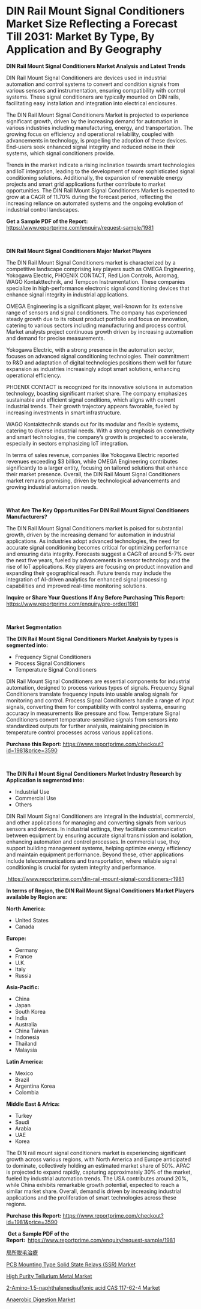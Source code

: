 <p><h1>DIN Rail Mount Signal Conditioners Market Size Reflecting a Forecast Till 2031: Market By Type, By Application and By Geography</h1></p><p><strong>DIN Rail Mount Signal Conditioners Market Analysis and Latest Trends</strong></p>
<p><p>DIN Rail Mount Signal Conditioners are devices used in industrial automation and control systems to convert and condition signals from various sensors and instrumentation, ensuring compatibility with control systems. These signal conditioners are typically mounted on DIN rails, facilitating easy installation and integration into electrical enclosures.</p><p>The DIN Rail Mount Signal Conditioners Market is projected to experience significant growth, driven by the increasing demand for automation in various industries including manufacturing, energy, and transportation. The growing focus on efficiency and operational reliability, coupled with advancements in technology, is propelling the adoption of these devices. End-users seek enhanced signal integrity and reduced noise in their systems, which signal conditioners provide.</p><p>Trends in the market indicate a rising inclination towards smart technologies and IoT integration, leading to the development of more sophisticated signal conditioning solutions. Additionally, the expansion of renewable energy projects and smart grid applications further contribute to market opportunities. The DIN Rail Mount Signal Conditioners Market is expected to grow at a CAGR of 11.70% during the forecast period, reflecting the increasing reliance on automated systems and the ongoing evolution of industrial control landscapes.</p></p>
<p><strong>Get a Sample PDF of the Report:&nbsp;</strong> <a href="https://www.reportprime.com/enquiry/request-sample/1981">https://www.reportprime.com/enquiry/request-sample/1981</a></p>
<p>&nbsp;</p>
<p><strong>DIN Rail Mount Signal Conditioners Major Market Players</strong></p>
<p><p>The DIN Rail Mount Signal Conditioners market is characterized by a competitive landscape comprising key players such as OMEGA Engineering, Yokogawa Electric, PHOENIX CONTACT, Red Lion Controls, Acromag, WAGO Kontakttechnik, and Tempcon Instrumentation. These companies specialize in high-performance electronic signal conditioning devices that enhance signal integrity in industrial applications.</p><p>OMEGA Engineering is a significant player, well-known for its extensive range of sensors and signal conditioners. The company has experienced steady growth due to its robust product portfolio and focus on innovation, catering to various sectors including manufacturing and process control. Market analysts project continuous growth driven by increasing automation and demand for precise measurements.</p><p>Yokogawa Electric, with a strong presence in the automation sector, focuses on advanced signal conditioning technologies. Their commitment to R&D and adaptation of digital technologies positions them well for future expansion as industries increasingly adopt smart solutions, enhancing operational efficiency.</p><p>PHOENIX CONTACT is recognized for its innovative solutions in automation technology, boasting significant market share. The company emphasizes sustainable and efficient signal conditions, which aligns with current industrial trends. Their growth trajectory appears favorable, fueled by increasing investments in smart infrastructure.</p><p>WAGO Kontakttechnik stands out for its modular and flexible systems, catering to diverse industrial needs. With a strong emphasis on connectivity and smart technologies, the company’s growth is projected to accelerate, especially in sectors emphasizing IoT integration.</p><p>In terms of sales revenue, companies like Yokogawa Electric reported revenues exceeding $3 billion, while OMEGA Engineering contributes significantly to a larger entity, focusing on tailored solutions that enhance their market presence. Overall, the DIN Rail Mount Signal Conditioners market remains promising, driven by technological advancements and growing industrial automation needs.</p></p>
<p>&nbsp;</p>
<p><strong>What Are The Key Opportunities For DIN Rail Mount Signal Conditioners Manufacturers?</strong></p>
<p><p>The DIN Rail Mount Signal Conditioners market is poised for substantial growth, driven by the increasing demand for automation in industrial applications. As industries adopt advanced technologies, the need for accurate signal conditioning becomes critical for optimizing performance and ensuring data integrity. Forecasts suggest a CAGR of around 5-7% over the next five years, fueled by advancements in sensor technology and the rise of IoT applications. Key players are focusing on product innovation and expanding their geographical reach. Future trends may include the integration of AI-driven analytics for enhanced signal processing capabilities and improved real-time monitoring solutions.</p></p>
<p><strong>Inquire or Share Your Questions If Any Before Purchasing This Report:</strong> <a href="https://www.reportprime.com/enquiry/pre-order/1981">https://www.reportprime.com/enquiry/pre-order/1981</a></p>
<p>&nbsp;</p>
<p><strong>Market Segmentation</strong></p>
<p><strong>The DIN Rail Mount Signal Conditioners Market Analysis by types is segmented into:</strong></p>
<p><ul><li>Frequency Signal Conditioners</li><li>Process Signal Conditioners</li><li>Temperature Signal Conditioners</li></ul></p>
<p><p>DIN Rail Mount Signal Conditioners are essential components for industrial automation, designed to process various types of signals. Frequency Signal Conditioners translate frequency inputs into usable analog signals for monitoring and control. Process Signal Conditioners handle a range of input signals, converting them for compatibility with control systems, ensuring accuracy in measurements like pressure and flow. Temperature Signal Conditioners convert temperature-sensitive signals from sensors into standardized outputs for further analysis, maintaining precision in temperature control processes across various applications.</p></p>
<p><strong>Purchase this Report:&nbsp;</strong><a href="https://www.reportprime.com/checkout?id=1981&price=3590">https://www.reportprime.com/checkout?id=1981&price=3590</a></p>
<p>&nbsp;</p>
<p><strong>The DIN Rail Mount Signal Conditioners Market Industry Research by Application is segmented into:</strong></p>
<p><ul><li>Industrial Use</li><li>Commercial Use</li><li>Others</li></ul></p>
<p><p>DIN Rail Mount Signal Conditioners are integral in the industrial, commercial, and other applications for managing and converting signals from various sensors and devices. In industrial settings, they facilitate communication between equipment by ensuring accurate signal transmission and isolation, enhancing automation and control processes. In commercial use, they support building management systems, helping optimize energy efficiency and maintain equipment performance. Beyond these, other applications include telecommunications and transportation, where reliable signal conditioning is crucial for system integrity and performance.</p></p>
<p><a href="https://www.reportprime.com/din-rail-mount-signal-conditioners-r1981">&nbsp;https://www.reportprime.com/din-rail-mount-signal-conditioners-r1981</a></p>
<p><strong>In terms of Region, the DIN Rail Mount Signal Conditioners Market Players available by Region are:</strong></p>
<p>
    <p> <strong> North America: </strong>
        <ul>
            <li>United States</li>
            <li>Canada</li>
        </ul>
        </p> 
    <p> <strong> Europe: </strong>
        <ul>
            <li>Germany</li>
            <li>France</li>
            <li>U.K.</li>
            <li>Italy</li>
            <li>Russia</li>
        </ul>
        </p> 
    <p> <strong> Asia-Pacific: </strong>
        <ul>
            <li>China</li>
            <li>Japan</li>
            <li>South Korea</li>
            <li>India</li>
            <li>Australia</li>
            <li>China Taiwan</li>
            <li>Indonesia</li>
            <li>Thailand</li>
            <li>Malaysia</li>
        </ul>
        </p> 
    <p> <strong> Latin America: </strong>
        <ul>
            <li>Mexico</li>
            <li>Brazil</li>
            <li>Argentina Korea</li>
            <li>Colombia</li>
        </ul>
        </p> 
    <p> <strong> Middle East & Africa: </strong>
        <ul>
            <li>Turkey</li>
            <li>Saudi</li>
            <li>Arabia</li>
            <li>UAE</li>
            <li>Korea</li>
        </ul>
    </p>
    </p>
<p><p>The DIN rail mount signal conditioners market is experiencing significant growth across various regions, with North America and Europe anticipated to dominate, collectively holding an estimated market share of 50%. APAC is projected to expand rapidly, capturing approximately 30% of the market, fueled by industrial automation trends. The USA contributes around 20%, while China exhibits remarkable growth potential, expected to reach a similar market share. Overall, demand is driven by increasing industrial applications and the proliferation of smart technologies across these regions.</p></p>
<p><strong>Purchase this Report: </strong><a href="https://www.reportprime.com/checkout?id=1981&price=3590">https://www.reportprime.com/checkout?id=1981&price=3590</a></p>
<p>&nbsp;<strong>Get a Sample PDF of the Report:&nbsp;&nbsp;</strong><a href="https://www.reportprime.com/enquiry/request-sample/1981">https://www.reportprime.com/enquiry/request-sample/1981</a></p>
<p><strong></strong></p>
<p><p><a href="https://medium.com/@horaceogisich78/%E3%83%88%E3%83%94%E3%82%AB%E3%83%AB%E8%96%84%E6%AF%9B%E6%B2%BB%E7%99%82%E5%B8%82%E5%A0%B4%E3%81%AE%E3%83%88%E3%83%AC%E3%83%B3%E3%83%89%E3%81%A8%E5%88%86%E6%9E%90-%E5%B0%86%E6%9D%A5%E3%81%AE%E6%88%90%E9%95%B7%E3%81%AE%E3%81%9F%E3%82%81%E3%81%AE%E6%A9%9F%E4%BC%9A%E3%81%A8%E8%AA%B2%E9%A1%8C-2024%E5%B9%B4-2031%E5%B9%B4-29001897d931">局所脱毛治療</a></p><p><a href="https://medium.com/@vaniquavaughn8/pcb-mounting-type-solid-state-relays-ssr-industry-forecast-market-shifts-and-strategic-2b655544d9ad">PCB Mounting Type Solid State Relays (SSR) Market</a></p><p><a href="https://medium.com/@laurenfernandez78/high-purity-tellurium-metal-market-size-share-competitive-landscape-and-trend-analysis-report-by-f6d1ece57c12">High Purity Tellurium Metal Market</a></p><p><a href="https://issuu.com/reportprime-2/docs/2-amino-15-naphthalenedisulfonic-ac_a3c4b2159af891">2-Amino-1,5-naphthalenedisulfonic acid CAS 117-62-4 Market</a></p><p><a href="https://www.linkedin.com/pulse/anaerobic-digestion-market-global-share-ranking-overall-sales-jyxsf?trackingId=12hK%2FmiRS4eSlZB4jCJz1g%3D%3D">Anaerobic Digestion Market</a></p></p>